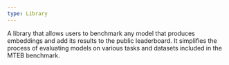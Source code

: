 ```yaml
---
type: Library
---
```


A library that allows users to benchmark any model that produces embeddings and add its results to the public leaderboard. It simplifies the process of evaluating models on various tasks and datasets included in the MTEB benchmark.